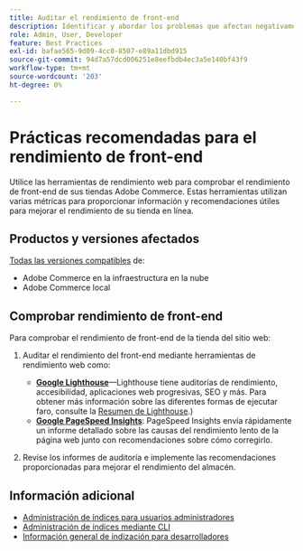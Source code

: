 ```yaml
---
title: Auditar el rendimiento de front-end
description: Identificar y abordar los problemas que afectan negativamente al rendimiento del sitio mediante herramientas de rendimiento web para auditar las operaciones de tienda de Adobe Commerce.
role: Admin, User, Developer
feature: Best Practices
exl-id: bafae565-9d09-4cc0-8507-e89a11dbd915
source-git-commit: 94d7a57dcd006251e8eefbdb4ec3a5e140bf43f9
workflow-type: tm+mt
source-wordcount: '203'
ht-degree: 0%

---
```


# Prácticas recomendadas para el rendimiento de front-end

Utilice las herramientas de rendimiento web para comprobar el rendimiento de front-end de sus tiendas Adobe Commerce.
Estas herramientas utilizan varias métricas para proporcionar información y recomendaciones útiles para mejorar el rendimiento de su tienda en línea.

## Productos y versiones afectados

[Todas las versiones compatibles](../../../release/versions.md) de:

- Adobe Commerce en la infraestructura en la nube
- Adobe Commerce local

## Comprobar rendimiento de front-end

Para comprobar el rendimiento de front-end de la tienda del sitio web:

1. Auditar el rendimiento del front-end mediante herramientas de rendimiento web como:

   - **[Google Lighthouse](https://web.dev/measure/)**—Lighthouse tiene auditorías de rendimiento, accesibilidad, aplicaciones web progresivas, SEO y más. Para obtener más información sobre las diferentes formas de ejecutar faro, consulte la [Resumen de Lighthouse](https://developer.chrome.com/docs/lighthouse/overview).)
   - **[Google PageSpeed Insights](https://pagespeed.web.dev/)**: PageSpeed Insights envía rápidamente un informe detallado sobre las causas del rendimiento lento de la página web junto con recomendaciones sobre cómo corregirlo.

1. Revise los informes de auditoría e implemente las recomendaciones proporcionadas para mejorar el rendimiento del almacén.

## Información adicional

- [Administración de índices para usuarios administradores](../../../configuration/cli/manage-indexers.md#configure-indexers)
- [Administración de índices mediante CLI](https://experienceleague.adobe.com/docs/commerce-operations/configuration-guide/cli/manage-indexers.html)
- [Información general de indización para desarrolladores](https://developer.adobe.com/commerce/php/development/components/indexing/)
